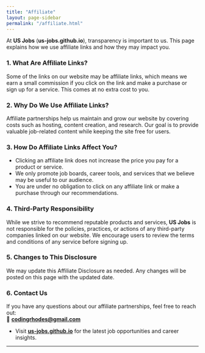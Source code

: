 ```yaml
---
title: "Affiliate"
layout: page-sidebar
permalink: "/affiliate.html"
---
```


At **US Jobs** (**us-jobs.github.io**), transparency is important to us. This page explains how we use affiliate links and how they may impact you.  

### 1. What Are Affiliate Links?  
Some of the links on our website may be affiliate links, which means we earn a small commission if you click on the link and make a purchase or sign up for a service. This comes at no extra cost to you.  

### 2. Why Do We Use Affiliate Links?  
Affiliate partnerships help us maintain and grow our website by covering costs such as hosting, content creation, and research. Our goal is to provide valuable job-related content while keeping the site free for users.  

### 3. How Do Affiliate Links Affect You?  
- Clicking an affiliate link does not increase the price you pay for a product or service.  
- We only promote job boards, career tools, and services that we believe may be useful to our audience.  
- You are under no obligation to click on any affiliate link or make a purchase through our recommendations.  

### 4. Third-Party Responsibility  
While we strive to recommend reputable products and services, **US Jobs** is not responsible for the policies, practices, or actions of any third-party companies linked on our website. We encourage users to review the terms and conditions of any service before signing up.  

### 5. Changes to This Disclosure  
We may update this Affiliate Disclosure as needed. Any changes will be posted on this page with the updated date.  

### 6. Contact Us  
If you have any questions about our affiliate partnerships, feel free to reach out:  
📧 **[codingrhodes@gmail.com](mailto:codingrhodes@gmail.com)**  

-  Visit **[us-jobs.github.io](https://us-jobs.github.io/)** for the latest job opportunities and career insights.  

---
